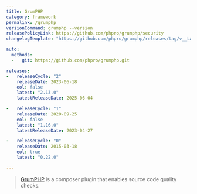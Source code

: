 ```yaml
---
title: GrumPHP
category: framework
permalink: /grumphp
versionCommand: grumphp --version
releasePolicyLink: https://github.com/phpro/grumphp/security
changelogTemplate: "https://github.com/phpro/grumphp/releases/tag/v__LATEST__"

auto:
  methods:
  -   git: https://github.com/phpro/grumphp.git

releases:
-   releaseCycle: "2"
    releaseDate: 2023-06-18
    eol: false
    latest: "2.13.0"
    latestReleaseDate: 2025-06-04

-   releaseCycle: "1"
    releaseDate: 2020-09-25
    eol: false
    latest: "1.16.0"
    latestReleaseDate: 2023-04-27

-   releaseCycle: "0"
    releaseDate: 2015-03-18
    eol: true
    latest: "0.22.0"

---
```


> [GrumPHP](https://github.com/phpro/grumphp) is a composer plugin that enables source code quality checks.
